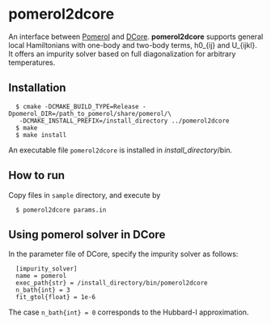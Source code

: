# pomerol2dcore

An interface between [Pomerol](http://aeantipov.github.io/pomerol/) and [DCore](https://github.com/issp-center-dev/DCore).
**pomerol2dcore** supports general local Hamiltonians with one-body and two-body terms, h0_{ij} and U_{ijkl}.
It offers an impurity solver based on full diagonalization for arbitrary temperatures.

## Installation

```
  $ cmake -DCMAKE_BUILD_TYPE=Release -Dpomerol_DIR=/path_to_pomerol/share/pomerol/\
   -DCMAKE_INSTALL_PREFIX=/install_directory ../pomerol2dcore
  $ make
  $ make install
```
An executable file ``pomerol2dcore`` is installed in *install_directory*/bin.

## How to run

Copy files in ``sample`` directory, and execute by
```
  $ pomerol2dcore params.in
```

## Using pomerol solver in DCore

In the parameter file of DCore, specify the impurity solver as follows:
```
  [impurity_solver]
  name = pomerol
  exec_path{str} = /install_directory/bin/pomerol2dcore
  n_bath{int} = 3
  fit_gtol{float} = 1e-6
```
The case `n_bath{int} = 0` corresponds to the Hubbard-I approximation.
